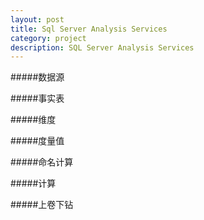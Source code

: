 ```yaml
---
layout: post
title: Sql Server Analysis Services
category: project
description: SQL Server Analysis Services
---
```


#####数据源

#####事实表

#####维度

#####度量值

#####命名计算

#####计算

#####上卷下钻

